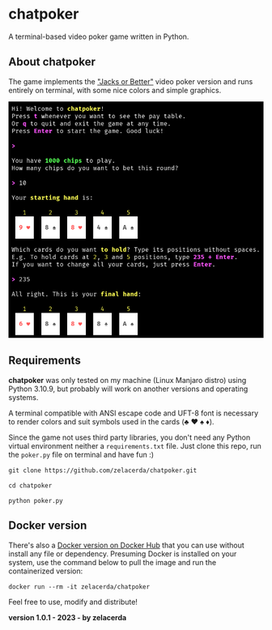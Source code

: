 # chatpoker
A terminal-based video poker game written in Python.

## About chatpoker

The game implements the ["Jacks or Better"](https://en.wikipedia.org/wiki/Video_poker#Jacks_or_Better) video poker version and runs entirely on terminal, with some nice colors and simple graphics.

![Game Screen](./assets/screen.png)

## Requirements

**chatpoker** was only tested on my machine (Linux Manjaro distro) using Python 3.10.9, but probably will work on another versions and operating systems.

A terminal compatible with ANSI escape code and UFT-8 font is necessary to render colors and suit symbols used in the cards (♣ ♥ ♠ ♦).

Since the game not uses third party libraries, you don't need any Python virtual environment neither a `requirements.txt` file. Just clone this repo, run the `poker.py` file on terminal and have fun :)

```
git clone https://github.com/zelacerda/chatpoker.git
```

```
cd chatpoker
```

```
python poker.py
```

## Docker version

There's also a [Docker version on Docker Hub](https://hub.docker.com/r/zelacerda/chatpoker/tags) that you can use without install any file or dependency. Presuming Docker is installed on your system, use the command below to pull the image and run the containerized version:

```
docker run --rm -it zelacerda/chatpoker
```

Feel free to use, modify and distribute!

**version 1.0.1 - 2023 - by zelacerda**